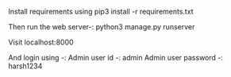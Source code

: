 Install requirements using pip3 install -r requirements.txt

Then run the web server-:
python3 manage.py runserver

Visit localhost:8000


And login using -: 
Admin user id -: admin
Admin user password -: harsh1234
